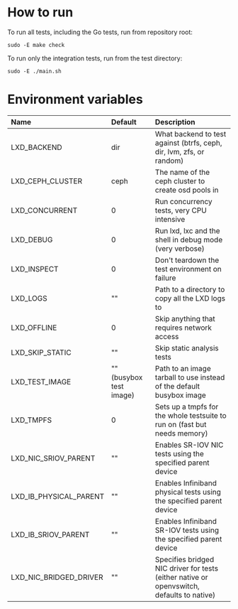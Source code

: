 # How to run

To run all tests, including the Go tests, run from repository root:

    sudo -E make check

To run only the integration tests, run from the test directory:

    sudo -E ./main.sh

# Environment variables

Name                            | Default                   | Description
:--                             | :---                      | :----------
LXD\_BACKEND                    | dir                       | What backend to test against (btrfs, ceph, dir, lvm, zfs, or random)
LXD\_CEPH\_CLUSTER              | ceph                      | The name of the ceph cluster to create osd pools in
LXD\_CONCURRENT                 | 0                         | Run concurrency tests, very CPU intensive
LXD\_DEBUG                      | 0                         | Run lxd, lxc and the shell in debug mode (very verbose)
LXD\_INSPECT                    | 0                         | Don't teardown the test environment on failure
LXD\_LOGS                       | ""                        | Path to a directory to copy all the LXD logs to
LXD\_OFFLINE                    | 0                         | Skip anything that requires network access
LXD\_SKIP\_STATIC               | ""                        | Skip static analysis tests
LXD\_TEST\_IMAGE                | "" (busybox test image)   | Path to an image tarball to use instead of the default busybox image
LXD\_TMPFS                      | 0                         | Sets up a tmpfs for the whole testsuite to run on (fast but needs memory)
LXD\_NIC\_SRIOV\_PARENT         | ""                        | Enables SR-IOV NIC tests using the specified parent device
LXD\_IB\_PHYSICAL\_PARENT       | ""                        | Enables Infiniband physical tests using the specified parent device
LXD\_IB\_SRIOV\_PARENT          | ""                        | Enables Infiniband SR-IOV tests using the specified parent device
LXD\_NIC\_BRIDGED\_DRIVER       | ""                        | Specifies bridged NIC driver for tests (either native or openvswitch, defaults to native)


